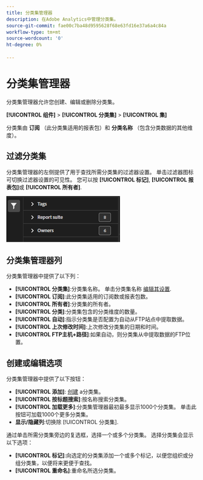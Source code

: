 ```yaml
---
title: 分类集管理器
description: 在Adobe Analytics中管理分类集。
source-git-commit: fae00c7ba48d9595628f68e63fd16e37a6a4c84a
workflow-type: tm+mt
source-wordcount: '0'
ht-degree: 0%

---
```



# 分类集管理器

分类集管理器允许您创建、编辑或删除分类集。

**[!UICONTROL 组件]** > **[!UICONTROL 分类集]** > **[!UICONTROL 集]**

分类集由 **订阅** （此分类集适用的报表包）和 **分类名称** （包含分类数据的其他维度）。

## 过滤分类集

分类集管理器的左侧提供了用于查找所需分类集的过滤器设置。 单击过滤器图标可切换过滤器设置的可见性。 您可以按 **[!UICONTROL 标记]**, **[!UICONTROL 报表包]**&#x200B;或 **[!UICONTROL 所有者]**.

![分类集过滤器](../assets/classification-set-filters.png)

## 分类集管理器列

分类集管理器中提供了以下列：

* **[!UICONTROL 分类集]**:分类集名称。 单击分类集名称 [编辑其设置](settings.md).
* **[!UICONTROL 订阅]**:此分类集适用的订阅数或报表包数。
* **[!UICONTROL 所有者]**:分类集的所有者。
* **[!UICONTROL 分类]**:分类集包含的分类维度的数量。
* **[!UICONTROL 自动]**:指示分类集是否配置为自动从FTP站点中提取数据。
* **[!UICONTROL 上次修改时间]**:上次修改分类集的日期和时间。
* **[!UICONTROL FTP主机+路径]**:如果自动，则分类集从中提取数据的FTP位置。

## 创建或编辑选项

分类集管理器中提供了以下按钮：

* **[!UICONTROL 添加]**: [创建](create.md) a分类集。
* **[!UICONTROL 按标题搜索]**:按名称搜索分类集。
* **[!UICONTROL 加载更多]**:分类集管理器最初最多显示1000个分类集。 单击此按钮可加载1000个更多分类集。
* **显示/隐藏列**:切换除 [!UICONTROL 分类集].

通过单击所需分类集旁边的复选框，选择一个或多个分类集。 选择分类集会显示以下选项：

* **[!UICONTROL 标记]**:向选定的分类集添加一个或多个标记，以便您组织或分组分类集，以便将来更便于查找。
* **[!UICONTROL 重命名]**:重命名所选分类集。
